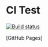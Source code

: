 # CI Test

[![Build status](https://ci.appveyor.com/api/projects/status/icqwmhfq84c09ax2?svg=true)](https://ci.appveyor.com/project/S1owPock/events)

[GitHub Pages]